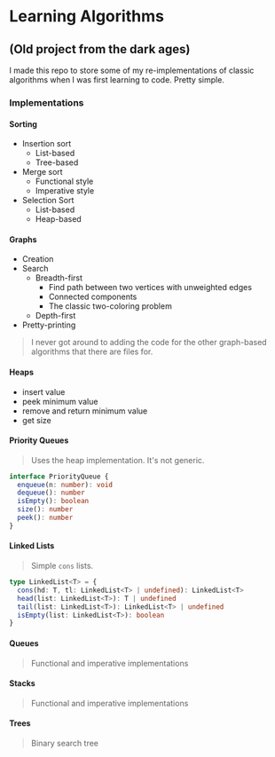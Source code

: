# Learning Algorithms

## (Old project from the dark ages)

I made this repo to store some of my re-implementations of classic algorithms when I was first learning to code. Pretty simple.

### Implementations

#### Sorting

- Insertion sort
  - List-based
  - Tree-based
- Merge sort
  - Functional style
  - Imperative style
- Selection Sort
  - List-based
  - Heap-based
 
#### Graphs

- Creation
- Search
  - Breadth-first
    - Find path between two vertices with unweighted edges
    - Connected components
    - The classic two-coloring problem
  - Depth-first
- Pretty-printing

> I never got around to adding the code for the other graph-based algorithms that there are files for.

#### Heaps

- insert value
- peek minimum value
- remove and return minimum value
- get size

#### Priority Queues

> Uses the heap implementation. It's not generic.

```ts
interface PriorityQueue {
  enqueue(n: number): void
  dequeue(): number
  isEmpty(): boolean
  size(): number
  peek(): number
}
```

#### Linked Lists

> Simple `cons` lists.

```ts
type LinkedList<T> = {
  cons(hd: T, tl: LinkedList<T> | undefined): LinkedList<T>
  head(list: LinkedList<T>): T | undefined
  tail(list: LinkedList<T>): LinkedList<T> | undefined
  isEmpty(list: LinkedList<T>): boolean
}
```

#### Queues

> Functional and imperative implementations

#### Stacks

> Functional and imperative implementations

#### Trees

> Binary search tree
